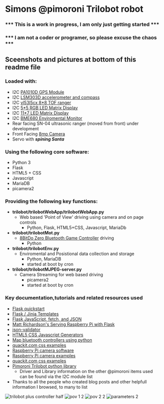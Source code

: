 # Simons @pimoroni Trilobot robot

### *** This is a work in progress, I am only just getting started ***

### *** I am not a coder or programer, so please excuse the chaos ***

## Sceenshots and pictures at bottom of this readme file 

### Loaded with:
- I2C [PA1010D GPS Module](https://shop.pimoroni.com/products/pa1010d-gps-breakout?variant=32257258881107)
- I2C [LSM303D accelerometer and compass](https://shop.pimoroni.com/products/lsm303d-6dof-motion-sensor-breakout?variant=12767623151699)
- I2C [vl53l5cx 8*8 TOF ranger](https://shop.pimoroni.com/products/vl53l5cx-time-of-flight-tof-sensor-breakout?variant=39972903059539)
- I2C [5*5 RGB LED Matrix Display](https://shop.pimoroni.com/products/5x5-rgb-matrix-breakout?variant=21375941279827)
- I2C [11*7 LED Matrix Display](https://shop.pimoroni.com/products/11x7-led-matrix-breakout?variant=21791690752083)	
- I2C [BME680 Enviromental Monitor](https://shop.pimoroni.com/products/bme680-breakout?variant=12491552129107) 
- Rear facing SN-04 ultrasonic ranger (moved from front) under development
- Front Facing [8mp Camera](https://shop.pimoroni.com/products/raspberry-pi-camera-module-v2?variant=19833929735)
- Servo with **_spining Santa_**
 
### Using the following core software:
- Python 3
- Flask
- HTML5 + CSS
- Javascript
- MariaDB
- picamera2

### Providing the following key functions:
- **trilobot/trilobotWebApp/trilobotWebApp.py**
  - Web based 'Point of View' driving using camera and on page controls
    - Python, Flask, HTML5+CSS, Javascript, MariaDb
- **trilobot/trilobotMot.py**
  - [8BitDo Zero Bluetooth Game Controller](https://shop.pimoroni.com/products/8bitdo-zero-2-bluetooth-gamepad?variant=31339051384915) driving
    - Python
- **trilobot/trilobotEnv.py**
  - Enviromental and Posistional data collection and storage
    - Python, MariaDB
    - started at boot by cron
- **trilobot/trilobotMJPEG-server.py**
  - Camera Streaming for web based driving 
    - picamera2
    - started at boot by cron

### Key documentation,tutorials and related resources used
- [Flask quickstart](https://flask.palletsprojects.com/en/2.2.x/quickstart/)
- [Flask / Jinja Templates](https://jinja.palletsprojects.com/en/3.1.x/templates/)
- [Flask JavaScript, fetch, and JSON](https://flask.palletsprojects.com/en/2.2.x/patterns/javascript/)
- [Matt Richardson's Serving Raspberry Pi with Flask](http://mattrichardson.com/Raspberry-Pi-Flask/index.html)
- [json-validator](https://jsononline.net/json-validator)
- [HTML5 CSS Javascript Generators](https://html-css-js.com/html/)
- [Map bluetooth controllers using python](https://raspberry-valley.azurewebsites.net/Map-Bluetooth-Controller-using-Python/)
- [quackit.com css examples](https://www.quackit.com/css/examples/)
- [Raspberry Pi camera software](https://www.raspberrypi.com/documentation/computers/camera_software.html#libcamera-vid)
- [Raspberry Pi camera examples ](https://github.com/raspberrypi/picamera2/tree/main/examples)
- [quackit.com css examples](https://www.quackit.com/css/examples/)
- [Pimoroni Trilobot python library](https://github.com/pimoroni/trilobot-python/tree/main/library/trilobot)
  - Driver and Library information on the other @pimoroni items used can be found via the I2C module list
- Thanks to all the people who created blog posts and other helpfull information I browsed, to many to list

![trilobot plus controller half](https://user-images.githubusercontent.com/122044826/212179922-8c774104-d420-4df5-91af-77403d0690f8.jpg)
![pov 1 2](https://user-images.githubusercontent.com/122044826/212179644-bf58ce95-0166-4ee7-8651-f73a209aa9de.png)
![pov 2 2](https://user-images.githubusercontent.com/122044826/212179669-5185cc11-aa66-4e51-8877-151d48c9846f.png)
![parameters 2](https://user-images.githubusercontent.com/122044826/212179805-c81fa097-4865-41d6-8ef2-615aeda297a6.png)
